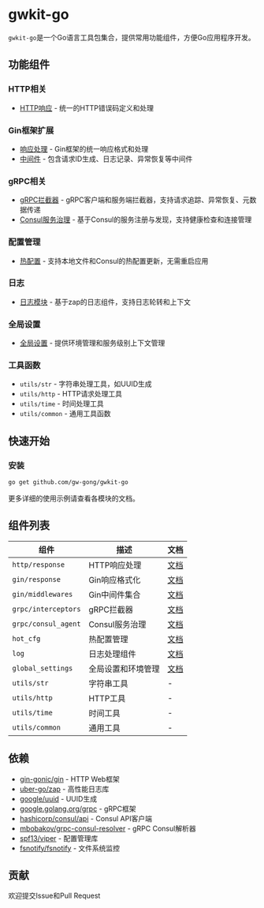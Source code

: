 # gwkit-go

`gwkit-go`是一个Go语言工具包集合，提供常用功能组件，方便Go应用程序开发。

## 功能组件

### HTTP相关

- [HTTP响应](http/response/README.md) - 统一的HTTP错误码定义和处理

### Gin框架扩展

- [响应处理](gin/response/README.md) - Gin框架的统一响应格式和处理
- [中间件](gin/middlewares/README.md) - 包含请求ID生成、日志记录、异常恢复等中间件

### gRPC相关

- [gRPC拦截器](grpc/interceptors/README.md) - gRPC客户端和服务端拦截器，支持请求追踪、异常恢复、元数据传递
- [Consul服务治理](grpc/consul_agent/README.md) - 基于Consul的服务注册与发现，支持健康检查和连接管理

### 配置管理

- [热配置](hot_cfg/README.md) - 支持本地文件和Consul的热配置更新，无需重启应用

### 日志

- [日志模块](log/README.md) - 基于zap的日志组件，支持日志轮转和上下文

### 全局设置

- [全局设置](global_settings/README.md) - 提供环境管理和服务级别上下文管理

### 工具函数

- `utils/str` - 字符串处理工具，如UUID生成
- `utils/http` - HTTP请求处理工具
- `utils/time` - 时间处理工具
- `utils/common` - 通用工具函数

## 快速开始

### 安装

```bash
go get github.com/gw-gong/gwkit-go
```

更多详细的使用示例请查看各模块的文档。

## 组件列表

| 组件 | 描述 | 文档 |
|------|------|------|
| `http/response` | HTTP响应处理 | [文档](http/response/README.md) |
| `gin/response` | Gin响应格式化 | [文档](gin/response/README.md) |
| `gin/middlewares` | Gin中间件集合 | [文档](gin/middlewares/README.md) |
| `grpc/interceptors` | gRPC拦截器 | [文档](grpc/interceptors/README.md) |
| `grpc/consul_agent` | Consul服务治理 | [文档](grpc/consul_agent/README.md) |
| `hot_cfg` | 热配置管理 | [文档](hot_cfg/README.md) |
| `log` | 日志处理组件 | [文档](log/README.md) |
| `global_settings` | 全局设置和环境管理 | [文档](global_settings/README.md) |
| `utils/str` | 字符串工具 | - |
| `utils/http` | HTTP工具 | - |
| `utils/time` | 时间工具 | - |
| `utils/common` | 通用工具 | - |

## 依赖

- [gin-gonic/gin](https://github.com/gin-gonic/gin) - HTTP Web框架
- [uber-go/zap](https://github.com/uber-go/zap) - 高性能日志库
- [google/uuid](https://github.com/google/uuid) - UUID生成
- [google.golang.org/grpc](https://github.com/grpc/grpc-go) - gRPC框架
- [hashicorp/consul/api](https://github.com/hashicorp/consul/api) - Consul API客户端
- [mbobakov/grpc-consul-resolver](https://github.com/mbobakov/grpc-consul-resolver) - gRPC Consul解析器
- [spf13/viper](https://github.com/spf13/viper) - 配置管理库
- [fsnotify/fsnotify](https://github.com/fsnotify/fsnotify) - 文件系统监控

## 贡献

欢迎提交Issue和Pull Request